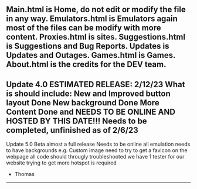 Main.html is Home, do not edit or modify the file in any way.
Emulators.html is Emulators again most of the files can be modify with more content.
Proxies.html is sites.
Suggestions.html is Suggestions and Bug Reports.
Updates is Updates and Outages.
Games.html is Games.
About.html is the credits for the DEV team.
--------------------------------------------------------------------------------------------
Update 4.0 ESTIMATED RELEASE: 2/12/23
What is should include:
New and Improved button layout Done
New background Done
More Content Done
and NEEDS TO BE ONLINE AND HOSTED BY THIS DATE!!! Needs to be completed, unfinished as of 2/6/23
--------------------------------------------------------------------------------------------------
Update 5.0 Beta almost a full release
Needs to be online
all emulation needs to have backgrounds e.g. Custom image
need to try to get a favicon on the webpage
all code should througly troubleshooted
we have 1 tester for our website trying to get more
hotspot is required
- Thomas
---------------------------------------------------------------------------------------------------